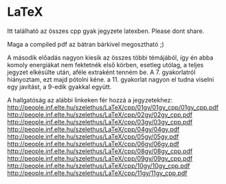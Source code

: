 # LaTeX
Itt található az összes cpp gyak jegyzete latexben. Please dont share.

Maga a compiled pdf az bátran bárkivel megosztható ;)

A második előadás nagyon kiesik az összes többi témájából, így én abba komoly energiákat nem fektetnék első körben, esetleg utólag, a teljes jegyzet elkésülte után, aféle extraként tenném be. A 7. gyakorlatról hiányoztam, ezt majd pótolni kéne. a 11. gyakorlat nagyon el tudna viselni egy javítást, a 9-edik gyakkal együtt.

A hallgatóság az alábbi linkeken fér hozzá a jegyzetekhez:
http://people.inf.elte.hu/szelethus/LaTeX/cpp/01gy/01gy_cpp/01gy_cpp.pdf
http://people.inf.elte.hu/szelethus/LaTeX/cpp/02gy/02gy_cpp.pdf
http://people.inf.elte.hu/szelethus/LaTeX/cpp/03gy/03gy_cpp.pdf
http://people.inf.elte.hu/szelethus/LaTeX/cpp/04gy/04gy.pdf
http://people.inf.elte.hu/szelethus/LaTeX/cpp/05gy/05gy.pdf
http://people.inf.elte.hu/szelethus/LaTeX/cpp/06gy/06gy.pdf
http://people.inf.elte.hu/szelethus/LaTeX/cpp/08gy/08gy_cpp.pdf
http://people.inf.elte.hu/szelethus/LaTeX/cpp/09gy/09gy_cpp.pdf
http://people.inf.elte.hu/szelethus/LaTeX/cpp/10gy/10gy_cpp.pdf
http://people.inf.elte.hu/szelethus/LaTeX/cpp/11gy/11gy_cpp.pdf
